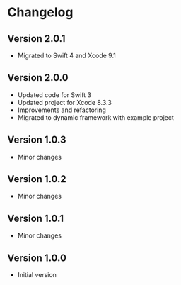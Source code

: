 # Changelog

## Version 2.0.1
- Migrated to Swift 4 and Xcode 9.1

## Version 2.0.0

- Updated code for Swift 3
- Updated project for Xcode 8.3.3
- Improvements and refactoring
- Migrated to dynamic framework with example project

## Version 1.0.3

- Minor changes

## Version 1.0.2

- Minor changes

## Version 1.0.1

- Minor changes

## Version 1.0.0

- Initial version
